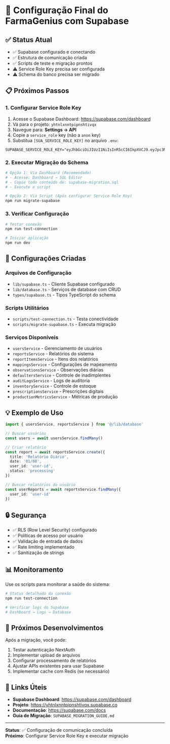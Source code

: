 # 🚀 Configuração Final do FarmaGenius com Supabase

## ✅ Status Atual
- ✅ Supabase configurado e conectando
- ✅ Estrutura de comunicação criada
- ✅ Scripts de teste e migração prontos
- ⚠️ Service Role Key precisa ser configurada
- ⚠️ Schema do banco precisa ser migrado

## 📋 Próximos Passos

### 1. Configurar Service Role Key

1. Acesse o Supabase Dashboard: https://supabase.com/dashboard
2. Vá para o projeto: `yhtnlxnntpipnshtivqx`
3. Navegue para: **Settings → API**
4. Copie a `service_role` key (não a `anon` key)
5. Substitua `[SUA_SERVICE_ROLE_KEY]` no arquivo `.env`:

```env
SUPABASE_SERVICE_ROLE_KEY="eyJhbGciOiJIUzI1NiIsInR5cCI6IkpXVCJ9.eyJpc3MiOiJ..."
```

### 2. Executar Migração do Schema

```bash
# Opção 1: Via Dashboard (Recomendado)
# - Acesse: Dashboard → SQL Editor
# - Copie todo conteúdo de: supabase-migration.sql
# - Execute o script

# Opção 2: Via Script (Após configurar Service Role Key)
npm run migrate-supabase
```

### 3. Verificar Configuração

```bash
# Testar conexão
npm run test-connection

# Iniciar aplicação
npm run dev
```

## 🔧 Configurações Criadas

### Arquivos de Configuração
- `lib/supabase.ts` - Cliente Supabase configurado
- `lib/database.ts` - Serviços de database com CRUD
- `types/supabase.ts` - Tipos TypeScript do schema

### Scripts Utilitários
- `scripts/test-connection.ts` - Testa conectividade
- `scripts/migrate-supabase.ts` - Executa migração

### Serviços Disponíveis
- `usersService` - Gerenciamento de usuários
- `reportsService` - Relatórios do sistema
- `reportItemsService` - Itens dos relatórios
- `mappingsService` - Configurações de mapeamento
- `observationsService` - Observações diárias
- `defaultersService` - Controle de inadimplentes
- `auditLogsService` - Logs de auditoria
- `inventoryService` - Controle de estoque
- `prescriptionsService` - Prescrições digitais
- `productionMetricsService` - Métricas de produção

## 💡 Exemplo de Uso

```typescript
import { usersService, reportsService } from '@/lib/database'

// Buscar usuários
const users = await usersService.findMany()

// Criar relatório
const report = await reportsService.create({
  title: 'Relatório Diário',
  date: '01/08',
  user_id: 'user-id',
  status: 'processing'
})

// Buscar relatórios do usuário
const userReports = await reportsService.findMany({ 
  user_id: 'user-id' 
})
```

## 🔒 Segurança

- ✅ RLS (Row Level Security) configurado
- ✅ Políticas de acesso por usuário
- ✅ Validação de entrada de dados
- ✅ Rate limiting implementado
- ✅ Sanitização de strings

## 📊 Monitoramento

Use os scripts para monitorar a saúde do sistema:

```bash
# Status detalhado da conexão
npm run test-connection

# Verificar logs do Supabase
# Dashboard → Logs → Database
```

## 🎯 Próximos Desenvolvimentos

Após a migração, você pode:
1. Testar autenticação NextAuth
2. Implementar upload de arquivos
3. Configurar processamento de relatórios
4. Ajustar APIs existentes para usar Supabase
5. Implementar cache com Redis (se necessário)

## 🔗 Links Úteis

- **Supabase Dashboard**: https://supabase.com/dashboard
- **Projeto**: https://yhtnlxnntpipnshtivqx.supabase.co
- **Documentação**: https://supabase.com/docs
- **Guia de Migração**: `SUPABASE_MIGRATION_GUIDE.md`

---

**Status**: ✅ Configuração de comunicação concluída  
**Próximo**: Configurar Service Role Key e executar migração